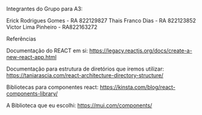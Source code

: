 Integrantes do Grupo para A3:

Erick Rodrigues Gomes - RA 822129827 
Thais Franco Dias     - RA 822123852 
Victor Lima Pinheiro  - RA822163272


Referências

Documentação do REACT em si:
https://legacy.reactjs.org/docs/create-a-new-react-app.html

Documentação para estrutura de diretórios que iremos utilizar:
https://taniarascia.com/react-architecture-directory-structure/

Bibliotecas para componentes react:
https://kinsta.com/blog/react-components-library/

A Biblioteca que eu escolhi:
https://mui.com/components/
